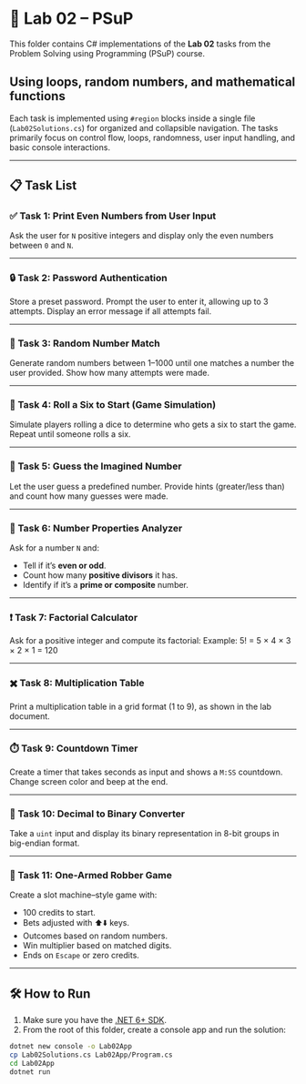 # 🧪 Lab 02 – PSuP

This folder contains C# implementations of the **Lab 02** tasks from the Problem Solving using Programming (PSuP) course.

## Using loops, random numbers, and mathematical functions

Each task is implemented using `#region` blocks inside a single file (`Lab02Solutions.cs`) for organized and collapsible navigation. The tasks primarily focus on control flow, loops, randomness, user input handling, and basic console interactions.

---

## 📋 Task List

### ✅ Task 1: Print Even Numbers from User Input
Ask the user for `N` positive integers and display only the even numbers between `0` and `N`.

---

### 🔒 Task 2: Password Authentication
Store a preset password. Prompt the user to enter it, allowing up to 3 attempts. Display an error message if all attempts fail.

---

### 🎲 Task 3: Random Number Match
Generate random numbers between 1–1000 until one matches a number the user provided. Show how many attempts were made.

---

### 🎯 Task 4: Roll a Six to Start (Game Simulation)
Simulate players rolling a dice to determine who gets a six to start the game. Repeat until someone rolls a six.

---

### 🤔 Task 5: Guess the Imagined Number
Let the user guess a predefined number. Provide hints (greater/less than) and count how many guesses were made.

---

### 🔢 Task 6: Number Properties Analyzer
Ask for a number `N` and:
- Tell if it’s **even or odd**.
- Count how many **positive divisors** it has.
- Identify if it’s a **prime or composite** number.

---

### ❗ Task 7: Factorial Calculator
Ask for a positive integer and compute its factorial:
Example: 5! = 5 × 4 × 3 × 2 × 1 = 120

---

### ✖️ Task 8: Multiplication Table
Print a multiplication table in a grid format (1 to 9), as shown in the lab document.

---

### ⏱️ Task 9: Countdown Timer
Create a timer that takes seconds as input and shows a `M:SS` countdown. Change screen color and beep at the end.

---

### 🔁 Task 10: Decimal to Binary Converter
Take a `uint` input and display its binary representation in 8-bit groups in big-endian format.

---

### 🎰 Task 11: One-Armed Robber Game
Create a slot machine–style game with:
- 100 credits to start.
- Bets adjusted with ⬆️⬇️ keys.
- Outcomes based on random numbers.
- Win multiplier based on matched digits.
- Ends on `Escape` or zero credits.

---

## 🛠 How to Run

1. Make sure you have the [.NET 6+ SDK](https://dotnet.microsoft.com/en-us/download).
2. From the root of this folder, create a console app and run the solution:

```bash
dotnet new console -o Lab02App
cp Lab02Solutions.cs Lab02App/Program.cs
cd Lab02App
dotnet run
